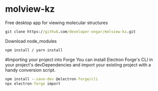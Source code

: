 # molview-kz
Free desktop app for viewing molecular structures

```bat
git clone https://github.com/developer-ongar/molview-kz.git
```


Download node_modules
```bat
npm install / yarn install
```

#Importing your project into Forge
You can install Electron Forge's CLI in your project's devDependencies and import your existing project with a handy conversion script.

```bat
npm install --save-dev @electron-forge/cli
npx electron-forge import
```
